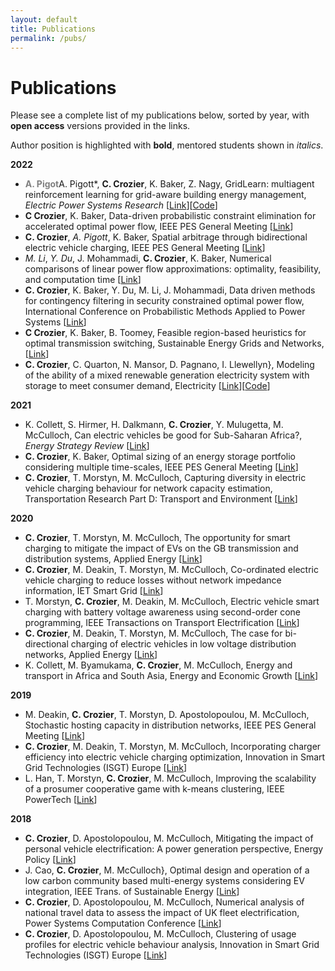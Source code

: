 ```yaml
---
layout: default
title: Publications
permalink: /pubs/
---
```

# Publications
Please see a complete list of my publications below, sorted by year, with **open access** versions provided in the links. 

Author position is highlighted with **bold**, mentored students shown in *italics*.

**2022**
* <span style="color:gray">**A. Pigot**</span>A. Pigott*, **C. Crozier**, K. Baker, Z. Nagy, GridLearn: multiagent reinforcement learning for grid-aware building energy management, *Electric Power Systems Research* [[Link](/files/gridlearn2022.pdf)][[Code](https://github.com/apigott/CityLearn/releases/tag/gridlearn-v1.0)]
* **C Crozier**, K. Baker, Data-driven probabilistic constraint elimination for accelerated optimal power flow, IEEE PES General Meeting [[Link](/files/gm2022.pdf)]
* **C. Crozier**, *A. Pigott*, K. Baker, Spatial arbitrage through bidirectional electric vehicle charging, IEEE PES General Meeting [[Link](/files/spatial2022.pdf)]
* *M. Li*, *Y. Du*, J. Mohammadi, **C. Crozier**, K. Baker, Numerical comparisons of linear power flow approximations: optimality, feasibility, and computation time [[Link](/files/lpf2022.pdf)]
* **C. Crozier**, K. Baker, Y. Du, M. Li, J. Mohammadi, Data driven methods for contingency filtering in security constrained optimal power flow, International Conference on Probabilistic Methods Applied to Power Systems [[Link](/files/pmaps2022.pdf)]
* **C Crozier**, K. Baker, B. Toomey, Feasible region-based heuristics for optimal transmission switching, Sustainable Energy Grids and Networks, [[Link](/files/ots2022.pdf)]
* **C. Crozier**, C. Quarton, N. Mansor, D. Pagnano, I. Llewellyn}, Modeling of the ability of a mixed renewable generation electricity system with storage to meet consumer demand, Electricity [[Link](/files/scores2022.pdf)][[Code](https://github.com/constancecrozier/SCORES)]

**2021**
* K. Collett, S. Hirmer, H. Dalkmann, **C. Crozier**, Y. Mulugetta, M. McCulloch, Can electric vehicles be good for Sub-Saharan Africa?, *Energy Strategy Review* [[Link](/files/africa2021.pdf)]
* **C. Crozier**, K. Baker, Optimal sizing of an energy storage portfolio considering multiple time-scales, IEEE PES General Meeting [[Link](/files/gm2021.pdf)]
* **C. Crozier**, T. Morstyn, M. McCulloch, Capturing diversity in electric vehicle charging behaviour for network capacity estimation, Transportation Research Part D: Transport and Environment [[Link](/files/uncontrolled2021.pdf)]

**2020**
* **C. Crozier**, T. Morstyn, M. McCulloch, The opportunity for smart charging to mitigate the impact of EVs on the GB transmission and distribution systems, Applied Energy [[Link](/files/impacts2020.pdf)]
* **C. Crozier**, M. Deakin, T. Morstyn, M. McCulloch, Co-ordinated electric vehicle charging to reduce losses without network impedance information, IET Smart Grid [[Link](/files/losses2020.pdf)]
* T. Morstyn, **C. Crozier**, M. Deakin, M. McCulloch, Electric vehicle smart charging with battery voltage awareness using second-order cone programming, IEEE Transactions on Transport Electrification [[Link](/files/tte2020.pdf)]
* **C. Crozier**, M. Deakin, T. Morstyn, M. McCulloch, The case for bi-directional charging of electric vehicles in low voltage distribution networks, Applied Energy  [[Link](/files/v2g2020.pdf)]
* K. Collett, M. Byamukama, **C. Crozier**, M. McCulloch, Energy and transport in Africa and South Asia, Energy and Economic Growth [[Link](/files/africa2020.pdf)]

**2019**
* M. Deakin, **C. Crozier**, T. Morstyn, D. Apostolopoulou, M. McCulloch, Stochastic hosting capacity in distribution networks, IEEE PES General Meeting [[Link](/files/gm2019.pdf)]
* **C. Crozier**, M. Deakin, T. Morstyn, M. McCulloch, Incorporating charger efficiency into electric vehicle charging optimization, Innovation in Smart Grid Technologies (ISGT) Europe [[Link](/files/isgt2019.pdf)]
* L. Han, T. Morstyn, **C. Crozier**, M. McCulloch, Improving the scalability of a prosumer cooperative game with k-means clustering, IEEE PowerTech [[Link](/files/pt2019.pdf)]

**2018**
* **C. Crozier**, D. Apostolopoulou, M. McCulloch, Mitigating the impact of personal vehicle electrification: A power generation perspective, Energy Policy [[Link](/files/policy2018.pdf)]
* J. Cao, **C. Crozier**, M. McCulloch}, Optimal design and operation of a low carbon community based multi-energy systems considering EV integration, IEEE Trans. of Sustainable Energy [[Link](/files/jun2018.pdf)]
* **C. Crozier**, D. Apostolopoulou, M. McCulloch, Numerical analysis of national travel data to assess the impact of UK fleet electrification, Power Systems Computation Conference [[Link](/files/pscc2018.pdf)]
* **C. Crozier**, D. Apostolopoulou, M. McCulloch, Clustering of usage profiles for electric vehicle behaviour analysis, Innovation in Smart Grid Technologies (ISGT) Europe [[Link](/files/isgt2018.pdf)]